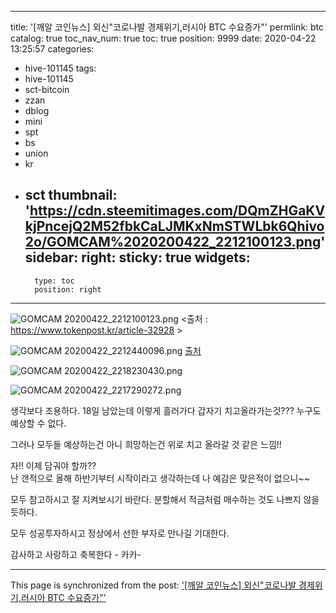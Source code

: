 
---
title: '[깨알 코인뉴스] 외신"코로나발 경제위기,러시아 BTC 수요증가"'
permlink: btc
catalog: true
toc_nav_num: true
toc: true
position: 9999
date: 2020-04-22 13:25:57
categories:
- hive-101145
tags:
- hive-101145
- sct-bitcoin
- zzan
- dblog
- mini
- spt
- bs
- union
- kr
- sct
thumbnail: 'https://cdn.steemitimages.com/DQmZHGaKVkjPncejQ2M52fbkCaLJMKxNmSTWLbk6Qhivo2o/GOMCAM%2020200422_2212100123.png'
sidebar:
    right:
        sticky: true
widgets:
    -
        type: toc
        position: right
---


![GOMCAM 20200422_2212100123.png](https://cdn.steemitimages.com/DQmZHGaKVkjPncejQ2M52fbkCaLJMKxNmSTWLbk6Qhivo2o/GOMCAM%2020200422_2212100123.png)
<출처 : https://www.tokenpost.kr/article-32928 >

![GOMCAM 20200422_2212440096.png](https://cdn.steemitimages.com/DQmVCZfEvRn3CpznJQHUQa7Moix8zvEEpRsq6dH9BY8NVWo/GOMCAM%2020200422_2212440096.png)
[출처](https://coinpan.com/)

![GOMCAM 20200422_2218230430.png](https://cdn.steemitimages.com/DQmeH3HTBreG863PawtstcvGo8asfZp2nZe5RDmidGancUi/GOMCAM%2020200422_2218230430.png)



![GOMCAM 20200422_2217290272.png](https://cdn.steemitimages.com/DQmYxotf6RJVxnE2DqSHbFDEoLuB8Lrybny1xw9RXgh6doz/GOMCAM%2020200422_2217290272.png)

생각보다 조용하다.  18일 남았는데 이렇게 흘러가다
갑자기 치고올라가는것???  누구도 예상할 수 없다.

그러나 모두들 예상하는건  아니 희망하는건 위로
치고 올라갈 것 같은 느낌!!

자!! 이제 담궈야 할까??  
난 갠적으로 올해 하반기부터 시작이라고 생각하는데
나 예감은 맞은적이 없으니~~

모두 참고하시고 잘 지켜보시기 바란다. 
분할해서 적금처럼 매수하는 것도 나쁘지 않을 듯하다. 

모두 성공투자하시고 정상에서 선한 부자로 만나길 기대한다. 

감사하고 사랑하고 축복한다 - 카카-

- - -

This page is synchronized from the post: ['[깨알 코인뉴스] 외신"코로나발 경제위기,러시아 BTC 수요증가"'](https://steemit.com/@kibumh/btc)
